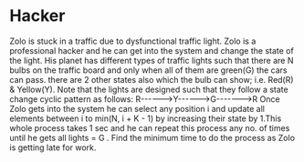 # Hacker
Zolo is stuck in a traffic due to dysfunctional traffic light. Zolo is a professional hacker
and he can get into the system and change the state of the light. His planet has
different types of traffic lights such that there are N bulbs on the traffic board and
only when all of them are green(G) the cars can pass. there are 2 other states also
which the bulb can show; i.e. Red(R) & Yellow(Y). Note that the lights are designed
such that they follow a state change cyclic pattern as follows:
R------>Y------>G------->R
Once Zolo gets into the system he can select any position i and update all elements
between i to min(N, i + K - 1) by increasing their state by 1.This whole process takes
1 sec and he can repeat this process any no. of times until he gets all lights = G . Find
the minimum time to do the process as Zolo is getting late for work.
